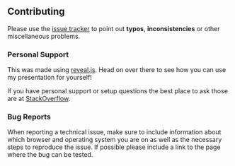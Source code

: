 ## Contributing
Please use the [issue tracker](https://github.com/charlingli/presentation-ewb-fyp-infonight2018/issues) to point out **typos**, **inconsistencies** or other miscellaneous problems.

### Personal Support
This was made using [reveal.js](https://github.com/hakimel/reveal.js). Head on over there to see how you can use my presentation for yourself!

If you have personal support or setup questions the best place to ask those are at [StackOverflow](http://stackoverflow.com/questions/tagged/reveal.js).

### Bug Reports
When reporting a technical issue, make sure to include information about which browser and operating system you are on as well as the necessary steps to reproduce the issue. If possible please include a link to the page where the bug can be tested.
